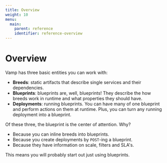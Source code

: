 ```yaml
---
title: Overview
weight: 10
menu:
  main:
    parent: reference
    identifier: reference-overview
---
```

# Overview

Vamp has three basic entities you can work with:

-   **Breeds**: static artifacts that describe single services and their dependencies.  
-   **Blueprints**: blueprints are, well, blueprints! They describe the how breeds work in runtime and what properties they should have.  
-   **Deployments**: running blueprints. You can have many of one blueprint and perform actions on them at runtime. Plus, you can turn any running deployment into a blueprint.  

Of these three, the blueprint is the center of attention. Why?
 
-   Because you can inline breeds into blueprints.
-   Because you create deployments by `POST`-ing a blueprint.
-   Because they have information on scale, filters and SLA's.

This means you will probably start out just using blueprints.

